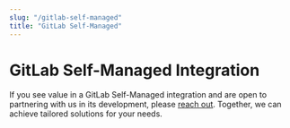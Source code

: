 ```yaml
---
slug: "/gitlab-self-managed"
title: "GitLab Self-Managed"
---
```


# GitLab Self-Managed Integration

If you see value in a GitLab Self-Managed integration and are open to partnering with us in its development, please [reach out](contact-us). Together, we can achieve tailored solutions for your needs.
